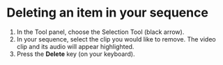 # Deleting an item in your sequence

1. In the Tool panel, choose the Selection Tool (black arrow).&#x20;
2. In your sequence, select the clip you would like to remove. The video clip and its audio will appear highlighted.
3. Press the **Delete** key (on your keyboard).
